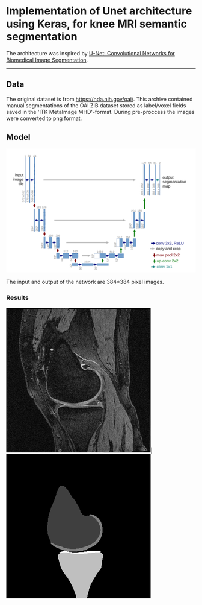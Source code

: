# Implementation of Unet architecture using Keras, for knee MRI semantic segmentation

The architecture was inspired by [U-Net: Convolutional Networks for Biomedical Image Segmentation](https://arxiv.org/abs/1505.04597).

---


## Data

The original dataset is from https://nda.nih.gov/oai/. 
This archive contained manual segmentations of the OAI ZIB dataset stored as label/voxel fields saved in the 'ITK MetaImage MHD'-format.
During pre-proccess the images were converted to png format. 

## Model

![u-net-architecture.png](images/unet.png)

The input and output of the network are 384*384 pixel images.



### Results

![input.png](images/input.png)|![output.png](images/output.png)

